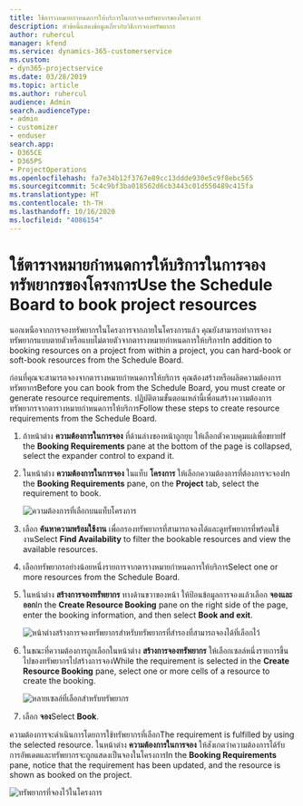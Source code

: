 ```yaml
---
title: ใช้ตารางหมายกำหนดการให้บริการในการจองทรัพยากรของโครงการ
description: หัวข้อนี้แสดงข้อมูลเกี่ยวกับวิธีการจองทรัพยากร
author: ruhercul
manager: kfend
ms.service: dynamics-365-customerservice
ms.custom:
- dyn365-projectservice
ms.date: 03/28/2019
ms.topic: article
ms.author: ruhercul
audience: Admin
search.audienceType:
- admin
- customizer
- enduser
search.app:
- D365CE
- D365PS
- ProjectOperations
ms.openlocfilehash: fa7e34b12f3767e89cc13ddde930e5c9f8ebc565
ms.sourcegitcommit: 5c4c9bf3ba018562d6cb3443c01d550489c415fa
ms.translationtype: HT
ms.contentlocale: th-TH
ms.lasthandoff: 10/16/2020
ms.locfileid: "4086154"
---
```

# <a name="use-the-schedule-board-to-book-project-resources"></a><span data-ttu-id="3d821-103">ใช้ตารางหมายกำหนดการให้บริการในการจองทรัพยากรของโครงการ</span><span class="sxs-lookup"><span data-stu-id="3d821-103">Use the Schedule Board to book project resources</span></span>

<span data-ttu-id="3d821-104">นอกเหนือจากการจองทรัพยากรในโครงการจากภายในโครงการแล้ว คุณยังสามารถทำการจองทรัพยากรแบบตายตัวหรือแบบไม่ตายตัวจากตารางหมายกำหนดการให้บริการ</span><span class="sxs-lookup"><span data-stu-id="3d821-104">In addition to booking resources on a project from within a project, you can hard-book or soft-book resources from the Schedule Board.</span></span>

<span data-ttu-id="3d821-105">ก่อนที่คุณจะสามารถจองจากตารางหมายกำหนดการให้บริการ คุณต้องสร้างหรือผลิตความต้องการทรัพยากร</span><span class="sxs-lookup"><span data-stu-id="3d821-105">Before you can book from the Schedule Board, you must create or generate resource requirements.</span></span> <span data-ttu-id="3d821-106">ปฏิบัติตามขั้นตอนเหล่านี้เพื่อนสร้างความต้องการทรัพยากรจากตารางหมายกำหนดการให้บริการ</span><span class="sxs-lookup"><span data-stu-id="3d821-106">Follow these steps to create resource requirements from the Schedule Board.</span></span>

1. <span data-ttu-id="3d821-107">ถ้าหน้าต่าง **ความต้องการในการจอง** ที่ด้านล่างของหน้าถูกยุบ ให้เลือกตัวควบคุมแผ่เพื่อขยาย</span><span class="sxs-lookup"><span data-stu-id="3d821-107">If the **Booking Requirements** pane at the bottom of the page is collapsed, select the expander control to expand it.</span></span>
2. <span data-ttu-id="3d821-108">ในหน้าต่าง **ความต้องการในการจอง** ในแท็บ **โครงการ** ให้เลือกความต้องการที่ต้องการจะจอง</span><span class="sxs-lookup"><span data-stu-id="3d821-108">In the **Booking Requirements** pane, on the **Project** tab, select the requirement to book.</span></span>

    ![ความต้องการที่เลือกบนแท็บโครงการ](media/Resource-Management-image73.png)

3. <span data-ttu-id="3d821-110">เลือก **ค้นหาความพร้อมใช้งาน** เพื่อกรองทรัพยากรที่สามารถจองได้และดูทรัพยากรที่พร้อมใช้งาน</span><span class="sxs-lookup"><span data-stu-id="3d821-110">Select **Find Availability** to filter the bookable resources and view the available resources.</span></span> 
4. <span data-ttu-id="3d821-111">เลือกทรัพยากรอย่างน้อยหนึ่งรายการจากตารางหมายกำหนดการให้บริการ</span><span class="sxs-lookup"><span data-stu-id="3d821-111">Select one or more resources from the Schedule Board.</span></span> 
5. <span data-ttu-id="3d821-112">ในหน้าต่าง **สร้างการจองทรัพยากร** ทางด้านขวาของหน้า ให้ป้อนข้อมูลการจองแล้วเลือก **จองและออก**</span><span class="sxs-lookup"><span data-stu-id="3d821-112">In the **Create Resource Booking** pane on the right side of the page, enter the booking information, and then select **Book and exit**.</span></span>

    ![หน้าต่างสร้างการจองทรัพยากรสำหรับทรัพยากรที่สำรองที่สามารถจองได้ที่เลือกไว้](media/Resource-Management-image74.png)

6. <span data-ttu-id="3d821-114">ในขณะที่ความต้องการถูกเลือกในหน้าต่าง **สร้างการจองทรัพยากร** ให้เลือกเซลล์หนึ่งรายการขึ้นไปของทรัพยากรไปสร้างการจอง</span><span class="sxs-lookup"><span data-stu-id="3d821-114">While the requirement is selected in the **Create Resource Booking** pane, select one or more cells of a resource to create the booking.</span></span>

    ![หลายเซลล์ที่เลือกสำหรับทรัพยากร](media/Resource-Management-image75.png)

7. <span data-ttu-id="3d821-116">เลือก **จอง**</span><span class="sxs-lookup"><span data-stu-id="3d821-116">Select **Book**.</span></span>

<span data-ttu-id="3d821-117">ความต้องการจะดำเนินการโดยการใช้ทรัพยากรที่เลือก</span><span class="sxs-lookup"><span data-stu-id="3d821-117">The requirement is fulfilled by using the selected resource.</span></span> <span data-ttu-id="3d821-118">ในหน้าต่าง **ความต้องการในการจอง** ให้สังเกตว่าความต้องการได้รับการอัพเดตและทรัพยากรจะถูกแสดงเป็นจองในโครงการ</span><span class="sxs-lookup"><span data-stu-id="3d821-118">In the **Booking Requirements** pane, notice that the requirement has been updated, and the resource is shown as booked on the project.</span></span>

![ทรัพยากรที่จองไว้ในโครงการ](media/Resource-Management-image76.png)
